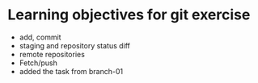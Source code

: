 # Learning objectives for git exercise

* add, commit
* staging and repository status diff
* remote repositories
* Fetch/push
* added the task from branch-01
